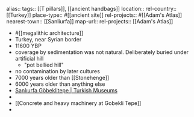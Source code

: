 alias::
tags:: [[T pillars]], [[ancient handbags]]
location::
rel-country:: [[Turkey]]
place-type:: #[[ancient site]] rel-projects:: #[[Adam's Atlas]]
nearest-town:: [[Sanliurfa]]
map-url::
rel-projects:: [[Adam's Atlas]]

- #[[megalithic architecture]]
- Turkey, near Syrian border
- 11600 YBP
- coverage by sedimentation was not natural. Deliberately buried under artificial hill
	- "pot bellied hill"
- no contamination by later cultures
- 7000 years older than [[Stonehenge]]
- 6000 years older than anything else
- [Şanlıurfa Göbeklitepe | Turkish Museums](https://turkishmuseums.com/museum/detail/2228-sanliurfa-gobeklitepe/2228/4)
-
- [[Concrete and heavy machinery at Gobekli Tepe]]
-
